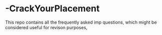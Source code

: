 # -CrackYourPlacement
This repo contains all the frequently asked imp questions, which might be considered useful for revison purposes,
